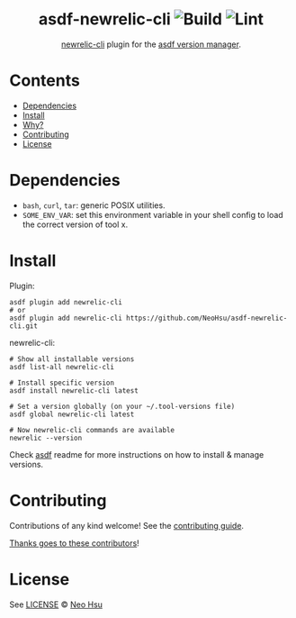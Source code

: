 <div align="center">

# asdf-newrelic-cli ![Build](https://github.com/NeoHsu/asdf-newrelic-cli/workflows/Build/badge.svg) ![Lint](https://github.com/NeoHsu/asdf-newrelic-cli/workflows/Lint/badge.svg)

[newrelic-cli](https://github.com/newrelic/newrelic-cli/blob/main/docs/GETTING_STARTED.md) plugin for the [asdf version manager](https://asdf-vm.com).

</div>

# Contents

- [Dependencies](#dependencies)
- [Install](#install)
- [Why?](#why)
- [Contributing](#contributing)
- [License](#license)

# Dependencies

- `bash`, `curl`, `tar`: generic POSIX utilities.
- `SOME_ENV_VAR`: set this environment variable in your shell config to load the correct version of tool x.

# Install

Plugin:

```shell
asdf plugin add newrelic-cli
# or
asdf plugin add newrelic-cli https://github.com/NeoHsu/asdf-newrelic-cli.git
```

newrelic-cli:

```shell
# Show all installable versions
asdf list-all newrelic-cli

# Install specific version
asdf install newrelic-cli latest

# Set a version globally (on your ~/.tool-versions file)
asdf global newrelic-cli latest

# Now newrelic-cli commands are available
newrelic --version
```

Check [asdf](https://github.com/asdf-vm/asdf) readme for more instructions on how to
install & manage versions.

# Contributing

Contributions of any kind welcome! See the [contributing guide](contributing.md).

[Thanks goes to these contributors](https://github.com/NeoHsu/asdf-newrelic-cli/graphs/contributors)!

# License

See [LICENSE](LICENSE) © [Neo Hsu](https://github.com/NeoHsu/)
